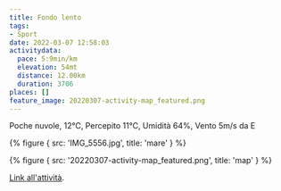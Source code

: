 ```yaml
---
title: Fondo lento
tags:
- Sport
date: 2022-03-07 12:58:03
activitydata:
  pace: 5:9min/km
  elevation: 54mt
  distance: 12.00km
  duration: 3706
places: []
feature_image: 20220307-activity-map_featured.png
---
```


Poche nuvole, 12°C, Percepito 11°C, Umidità 64%, Vento 5m/s da E

<!--more-->

{% figure { src: 'IMG_5556.jpg', title: 'mare' } %}

{% figure { src: '20220307-activity-map_featured.png', title: 'map' } %}

[Link all'attività](https://strava.com/activities/6786899861).